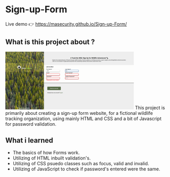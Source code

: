# Sign-up-Form
Live demo &#128073; https://masecurity.github.io/Sign-up-Form/
## What is this project about ?
<img src="./images/webimage.png" width="400px" height="auto"/>
This project is primarily about creating a sign-up form website, for a fictional wildlife tracking organization, using mainly HTML
and CSS and a bit of Javascript for password validation.

## What i learned
- The basics of how Forms work.
- Utilizing of HTML inbuilt validation's.
- Utilizing of CSS psuedo classes such as focus, valid and invalid.
- Utilizing of JavaScript to check if password's entered were the same.

